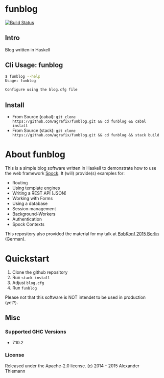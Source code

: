 funblog
=====

[![Build Status](https://travis-ci.org/agrafix/funblog.svg)](https://travis-ci.org/agrafix/funblog)


## Intro


Blog written in Haskell

## Cli Usage: funblog

```sh
$ funblog --help
Usage: funblog

Configure using the blog.cfg file

```

## Install

* From Source (cabal): `git clone https://github.com/agrafix/funblog.git && cd funblog && cabal install`
* From Source (stack): `git clone https://github.com/agrafix/funblog.git && cd funblog && stack build`

# About funblog

This is a simple blog software written in Haskell to demonstrate how to
use the web framework [Spock](http://github.com/agrafix/Spock). It
(will) provide(s) examples for:

* Routing
* Using template engines
* Writing a REST API (JSON)
* Working with Forms
* Using a database
* Session management
* Background-Workers
* Authentication
* Spock Contexts

This repository also provided the material for my talk at
[BobKonf 2015 Berlin](http://bobkonf.de/2015/thiemann.html) (German).

# Quickstart

1. Clone the github repository
2. Run `stack install`
3. Adjust `blog.cfg`
4. Run `funblog`

Please not that this software is NOT intendet to be used in production (yet?).

## Misc

### Supported GHC Versions

* 7.10.2

### License

Released under the Apache-2.0 license.
(c) 2014 - 2015 Alexander Thiemann

